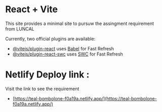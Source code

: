 # React + Vite

This site provides a minimal site to pursuw the assingment requirement from LUNCAL

Currently, two official plugins are available:

- [@vitejs/plugin-react](https://github.com/vitejs/vite-plugin-react/blob/main/packages/plugin-react/README.md) uses [Babel](https://babeljs.io/) for Fast Refresh
- [@vitejs/plugin-react-swc](https://github.com/vitejs/vite-plugin-react-swc) uses [SWC](https://swc.rs/) for Fast Refresh


# Netlify Deploy link :

Visit the link to see the requirement 
- [https://teal-bombolone-f0a19a.netlify.app/](https://teal-bombolone-f0a19a.netlify.app/)


